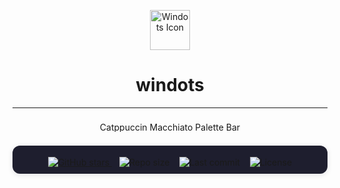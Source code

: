 <p align="center">
    <img src="https://img.icons8.com/fluency/96/windows-10.png" width="64" alt="Windots Icon" />
</p>

<h1 align="center">windots</h1>

<hr/>

<p align="center">
    <img src="https://github.com/catppuccin/catppuccin/blob/main/assets/palette/macchiato.png?raw=true" alt="Catppuccin Macchiato Palette Bar" width="400" height="16" style="border-radius: 8px; margin: 8px 0; display: inline-block;" />
</p>

<div align="center" style="background-color:#1e1e2e; border-radius:12px; padding:18px 0 10px 0; margin-bottom:12px; box-shadow:0 2px 8px rgba(30,30,46,0.12);">

<a href="https://github.com/swopnil7/windots/stargazers" style="margin:0 6px;">
    <img alt="GitHub stars" src="https://img.shields.io/github/stars/swopnil7/windots?style=for-the-badge&logo=github&logoColor=#cdd6f4&labelColor=#313244&color=#a6e3a1"/>
</a>
<img alt="Repo size" src="https://img.shields.io/github/repo-size/swopnil7/windots?style=for-the-badge&logo=databricks&logoColor=#cdd6f4&labelColor=#313244&color=#f9e2af" style="margin:0 6px;"/>
<img alt="Last commit" src="https://img.shields.io/github/last-commit/swopnil7/windots?style=for-the-badge&logo=git&logoColor=#cdd6f4&labelColor=#313244&color=#89b4fa" style="margin:0 6px;"/>
<img alt="License" src="https://img.shields.io/github/license/swopnil7/windots?style=for-the-badge&logo=open-source-initiative&logoColor=#cdd6f4&labelColor=#313244&color=#f38ba8" style="margin:0 6px;"/>

</div>
